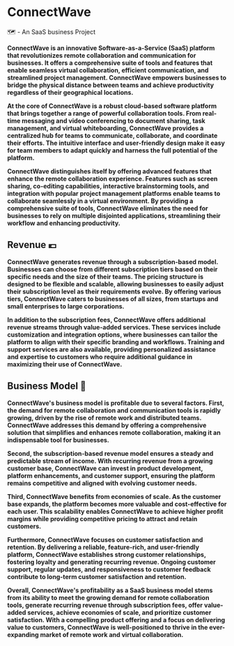 # ConnectWave
🗺 - An SaaS business Project 

**ConnectWave is an innovative Software-as-a-Service (SaaS) platform that revolutionizes remote collaboration and communication for businesses. It offers a comprehensive suite of tools and features that enable seamless virtual collaboration, efficient communication, and streamlined project management. ConnectWave empowers businesses to bridge the physical distance between teams and achieve productivity regardless of their geographical locations.**

**At the core of ConnectWave is a robust cloud-based software platform that brings together a range of powerful collaboration tools. From real-time messaging and video conferencing to document sharing, task management, and virtual whiteboarding, ConnectWave provides a centralized hub for teams to communicate, collaborate, and coordinate their efforts. The intuitive interface and user-friendly design make it easy for team members to adapt quickly and harness the full potential of the platform.**

**ConnectWave distinguishes itself by offering advanced features that enhance the remote collaboration experience. Features such as screen sharing, co-editing capabilities, interactive brainstorming tools, and integration with popular project management platforms enable teams to collaborate seamlessly in a virtual environment. By providing a comprehensive suite of tools, ConnectWave eliminates the need for businesses to rely on multiple disjointed applications, streamlining their workflow and enhancing productivity.**

## Revenue 💶

**ConnectWave generates revenue through a subscription-based model. Businesses can choose from different subscription tiers based on their specific needs and the size of their teams. The pricing structure is designed to be flexible and scalable, allowing businesses to easily adjust their subscription level as their requirements evolve. By offering various tiers, ConnectWave caters to businesses of all sizes, from startups and small enterprises to large corporations.**

**In addition to the subscription fees, ConnectWave offers additional revenue streams through value-added services. These services include customization and integration options, where businesses can tailor the platform to align with their specific branding and workflows. Training and support services are also available, providing personalized assistance and expertise to customers who require additional guidance in maximizing their use of ConnectWave.**

## Business Model 💼

**ConnectWave's business model is profitable due to several factors. First, the demand for remote collaboration and communication tools is rapidly growing, driven by the rise of remote work and distributed teams. ConnectWave addresses this demand by offering a comprehensive solution that simplifies and enhances remote collaboration, making it an indispensable tool for businesses.**

**Second, the subscription-based revenue model ensures a steady and predictable stream of income. With recurring revenue from a growing customer base, ConnectWave can invest in product development, platform enhancements, and customer support, ensuring the platform remains competitive and aligned with evolving customer needs.**

**Third, ConnectWave benefits from economies of scale. As the customer base expands, the platform becomes more valuable and cost-effective for each user. This scalability enables ConnectWave to achieve higher profit margins while providing competitive pricing to attract and retain customers.**

**Furthermore, ConnectWave focuses on customer satisfaction and retention. By delivering a reliable, feature-rich, and user-friendly platform, ConnectWave establishes strong customer relationships, fostering loyalty and generating recurring revenue. Ongoing customer support, regular updates, and responsiveness to customer feedback contribute to long-term customer satisfaction and retention.**

**Overall, ConnectWave's profitability as a SaaS business model stems from its ability to meet the growing demand for remote collaboration tools, generate recurring revenue through subscription fees, offer value-added services, achieve economies of scale, and prioritize customer satisfaction. With a compelling product offering and a focus on delivering value to customers, ConnectWave is well-positioned to thrive in the ever-expanding market of remote work and virtual collaboration.**